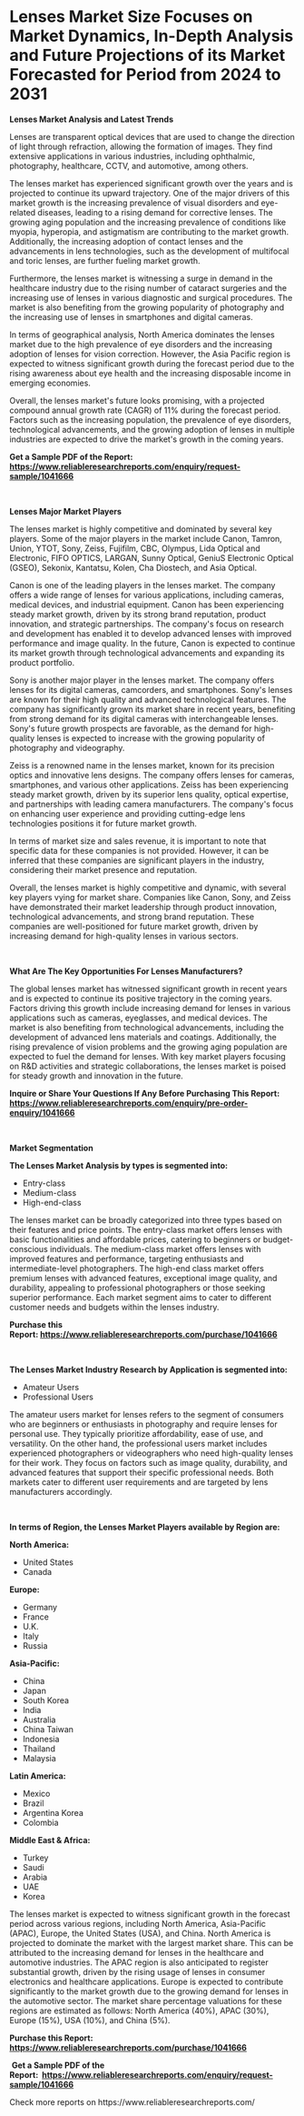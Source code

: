 <p><h1>Lenses Market Size Focuses on Market Dynamics, In-Depth Analysis and Future Projections of its Market Forecasted for Period from 2024 to 2031</h1></p><p><strong>Lenses Market Analysis and Latest Trends</strong></p>
<p><p>Lenses are transparent optical devices that are used to change the direction of light through refraction, allowing the formation of images. They find extensive applications in various industries, including ophthalmic, photography, healthcare, CCTV, and automotive, among others.</p><p>The lenses market has experienced significant growth over the years and is projected to continue its upward trajectory. One of the major drivers of this market growth is the increasing prevalence of visual disorders and eye-related diseases, leading to a rising demand for corrective lenses. The growing aging population and the increasing prevalence of conditions like myopia, hyperopia, and astigmatism are contributing to the market growth. Additionally, the increasing adoption of contact lenses and the advancements in lens technologies, such as the development of multifocal and toric lenses, are further fueling market growth.</p><p>Furthermore, the lenses market is witnessing a surge in demand in the healthcare industry due to the rising number of cataract surgeries and the increasing use of lenses in various diagnostic and surgical procedures. The market is also benefiting from the growing popularity of photography and the increasing use of lenses in smartphones and digital cameras.</p><p>In terms of geographical analysis, North America dominates the lenses market due to the high prevalence of eye disorders and the increasing adoption of lenses for vision correction. However, the Asia Pacific region is expected to witness significant growth during the forecast period due to the rising awareness about eye health and the increasing disposable income in emerging economies.</p><p>Overall, the lenses market's future looks promising, with a projected compound annual growth rate (CAGR) of 11% during the forecast period. Factors such as the increasing population, the prevalence of eye disorders, technological advancements, and the growing adoption of lenses in multiple industries are expected to drive the market's growth in the coming years.</p></p>
<p><strong>Get a Sample PDF of the Report:&nbsp; <a href="https://www.reliableresearchreports.com/enquiry/request-sample/1041666">https://www.reliableresearchreports.com/enquiry/request-sample/1041666</a></strong></p>
<p>&nbsp;</p>
<p><strong>Lenses Major Market Players</strong></p>
<p><p>The lenses market is highly competitive and dominated by several key players. Some of the major players in the market include Canon, Tamron, Union, YTOT, Sony, Zeiss, Fujifilm, CBC, Olympus, Lida Optical and Electronic, FIFO OPTICS, LARGAN, Sunny Optical, GeniuS Electronic Optical (GSEO), Sekonix, Kantatsu, Kolen, Cha Diostech, and Asia Optical.</p><p>Canon is one of the leading players in the lenses market. The company offers a wide range of lenses for various applications, including cameras, medical devices, and industrial equipment. Canon has been experiencing steady market growth, driven by its strong brand reputation, product innovation, and strategic partnerships. The company's focus on research and development has enabled it to develop advanced lenses with improved performance and image quality. In the future, Canon is expected to continue its market growth through technological advancements and expanding its product portfolio.</p><p>Sony is another major player in the lenses market. The company offers lenses for its digital cameras, camcorders, and smartphones. Sony's lenses are known for their high quality and advanced technological features. The company has significantly grown its market share in recent years, benefiting from strong demand for its digital cameras with interchangeable lenses. Sony's future growth prospects are favorable, as the demand for high-quality lenses is expected to increase with the growing popularity of photography and videography.</p><p>Zeiss is a renowned name in the lenses market, known for its precision optics and innovative lens designs. The company offers lenses for cameras, smartphones, and various other applications. Zeiss has been experiencing steady market growth, driven by its superior lens quality, optical expertise, and partnerships with leading camera manufacturers. The company's focus on enhancing user experience and providing cutting-edge lens technologies positions it for future market growth.</p><p>In terms of market size and sales revenue, it is important to note that specific data for these companies is not provided. However, it can be inferred that these companies are significant players in the industry, considering their market presence and reputation.</p><p>Overall, the lenses market is highly competitive and dynamic, with several key players vying for market share. Companies like Canon, Sony, and Zeiss have demonstrated their market leadership through product innovation, technological advancements, and strong brand reputation. These companies are well-positioned for future market growth, driven by increasing demand for high-quality lenses in various sectors.</p></p>
<p>&nbsp;</p>
<p><strong>What Are The Key Opportunities For Lenses Manufacturers?</strong></p>
<p><p>The global lenses market has witnessed significant growth in recent years and is expected to continue its positive trajectory in the coming years. Factors driving this growth include increasing demand for lenses in various applications such as cameras, eyeglasses, and medical devices. The market is also benefiting from technological advancements, including the development of advanced lens materials and coatings. Additionally, the rising prevalence of vision problems and the growing aging population are expected to fuel the demand for lenses. With key market players focusing on R&D activities and strategic collaborations, the lenses market is poised for steady growth and innovation in the future.</p></p>
<p><strong>Inquire or Share Your Questions If Any Before Purchasing This Report: <a href="https://www.reliableresearchreports.com/enquiry/pre-order-enquiry/1041666">https://www.reliableresearchreports.com/enquiry/pre-order-enquiry/1041666</a></strong></p>
<p>&nbsp;</p>
<p><strong>Market Segmentation</strong></p>
<p><strong>The Lenses Market Analysis by types is segmented into:</strong></p>
<p><ul><li>Entry-class</li><li>Medium-class</li><li>High-end-class</li></ul></p>
<p><p>The lenses market can be broadly categorized into three types based on their features and price points. The entry-class market offers lenses with basic functionalities and affordable prices, catering to beginners or budget-conscious individuals. The medium-class market offers lenses with improved features and performance, targeting enthusiasts and intermediate-level photographers. The high-end class market offers premium lenses with advanced features, exceptional image quality, and durability, appealing to professional photographers or those seeking superior performance. Each market segment aims to cater to different customer needs and budgets within the lenses industry.</p></p>
<p><strong>Purchase this Report:&nbsp;<a href="https://www.reliableresearchreports.com/purchase/1041666">https://www.reliableresearchreports.com/purchase/1041666</a></strong></p>
<p>&nbsp;</p>
<p><strong>The Lenses Market Industry Research by Application is segmented into:</strong></p>
<p><ul><li>Amateur Users</li><li>Professional Users</li></ul></p>
<p><p>The amateur users market for lenses refers to the segment of consumers who are beginners or enthusiasts in photography and require lenses for personal use. They typically prioritize affordability, ease of use, and versatility. On the other hand, the professional users market includes experienced photographers or videographers who need high-quality lenses for their work. They focus on factors such as image quality, durability, and advanced features that support their specific professional needs. Both markets cater to different user requirements and are targeted by lens manufacturers accordingly.</p></p>
<p>&nbsp;</p>
<p><strong>In terms of Region, the Lenses Market Players available by Region are:</strong></p>
<p>
    <p> <strong> North America: </strong>
        <ul>
            <li>United States</li>
            <li>Canada</li>
        </ul>
        </p> 
    <p> <strong> Europe: </strong>
        <ul>
            <li>Germany</li>
            <li>France</li>
            <li>U.K.</li>
            <li>Italy</li>
            <li>Russia</li>
        </ul>
        </p> 
    <p> <strong> Asia-Pacific: </strong>
        <ul>
            <li>China</li>
            <li>Japan</li>
            <li>South Korea</li>
            <li>India</li>
            <li>Australia</li>
            <li>China Taiwan</li>
            <li>Indonesia</li>
            <li>Thailand</li>
            <li>Malaysia</li>
        </ul>
        </p> 
    <p> <strong> Latin America: </strong>
        <ul>
            <li>Mexico</li>
            <li>Brazil</li>
            <li>Argentina Korea</li>
            <li>Colombia</li>
        </ul>
        </p> 
    <p> <strong> Middle East & Africa: </strong>
        <ul>
            <li>Turkey</li>
            <li>Saudi</li>
            <li>Arabia</li>
            <li>UAE</li>
            <li>Korea</li>
        </ul>
    </p>
    </p>
<p><p>The lenses market is expected to witness significant growth in the forecast period across various regions, including North America, Asia-Pacific (APAC), Europe, the United States (USA), and China. North America is projected to dominate the market with the largest market share. This can be attributed to the increasing demand for lenses in the healthcare and automotive industries. The APAC region is also anticipated to register substantial growth, driven by the rising usage of lenses in consumer electronics and healthcare applications. Europe is expected to contribute significantly to the market growth due to the growing demand for lenses in the automotive sector. The market share percentage valuations for these regions are estimated as follows: North America (40%), APAC (30%), Europe (15%), USA (10%), and China (5%).</p></p>
<p><strong>Purchase this Report: <a href="https://www.reliableresearchreports.com/purchase/1041666">https://www.reliableresearchreports.com/purchase/1041666</a></strong></p>
<p>&nbsp;<strong>Get a Sample PDF of the Report:&nbsp;&nbsp;<a href="https://www.reliableresearchreports.com/enquiry/request-sample/1041666">https://www.reliableresearchreports.com/enquiry/request-sample/1041666</a></strong></p>
<p><strong></strong></p>
<p>Check more reports on https://www.reliableresearchreports.com/</p>